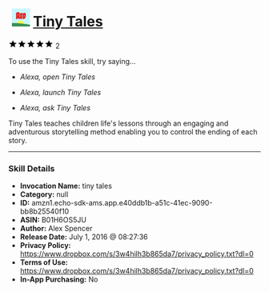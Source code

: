 # &nbsp;<img src="skill_icon" alt="Tiny Tales icon" width="36"> [Tiny Tales](http://alexa.amazon.com/#skills/amzn1.echo-sdk-ams.app.e40ddb1b-a51c-41ec-9090-bb8b25540f10)
![5 stars](../../images/ic_star_black_18dp_1x.png)![5 stars](../../images/ic_star_black_18dp_1x.png)![5 stars](../../images/ic_star_black_18dp_1x.png)![5 stars](../../images/ic_star_black_18dp_1x.png)![5 stars](../../images/ic_star_black_18dp_1x.png) 2

To use the Tiny Tales skill, try saying...

* *Alexa, open Tiny Tales*

* *Alexa, launch Tiny Tales*

* *Alexa, ask Tiny Tales*

Tiny Tales teaches children life's lessons through an engaging and adventurous storytelling method enabling you to control the ending of each story.

***

### Skill Details

* **Invocation Name:** tiny tales
* **Category:** null
* **ID:** amzn1.echo-sdk-ams.app.e40ddb1b-a51c-41ec-9090-bb8b25540f10
* **ASIN:** B01H6OS5JU
* **Author:** Alex Spencer
* **Release Date:** July 1, 2016 @ 08:27:36
* **Privacy Policy:** https://www.dropbox.com/s/3w4hilh3b865da7/privacy_policy.txt?dl=0
* **Terms of Use:** https://www.dropbox.com/s/3w4hilh3b865da7/privacy_policy.txt?dl=0
* **In-App Purchasing:** No
